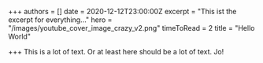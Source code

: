 +++
authors = []
date = 2020-12-12T23:00:00Z
excerpt = "This ist the excerpt for everything..."
hero = "/images/youtube_cover_image_crazy_v2.png"
timeToRead = 2
title = "Hello World"

+++
This is a lot of text. Or at least here should be a lot of text. Jo!